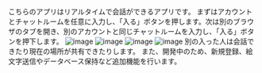 こちらのアプリはリアルタイムで会話ができるアプリです。
まずはアカウントとチャットルームを任意に入力し、「入る」ボタンを押します。次は別のブラウザのタブを開き、別のアカウントと同じチャットルームを入力し、「入る」ボタンを押下します。
![image](https://github.com/user-attachments/assets/8239a1bc-21bf-46c1-b9e0-99577604a1a4)
![image](https://github.com/user-attachments/assets/50b035d6-8fec-4038-aad2-3a75ff7b9bc9)
![image](https://github.com/user-attachments/assets/c44ac267-3e7a-4b5b-b6e2-8805d921deb4)
![image](https://github.com/user-attachments/assets/f526aee3-bb4c-4d60-8f24-a8ca9ebb9daa)
別の入った人は会話できたり現在の場所が共有できたりします。
また、開発中のため、新規登録、絵文字送信やデータベース保持など追加機能を行います。

